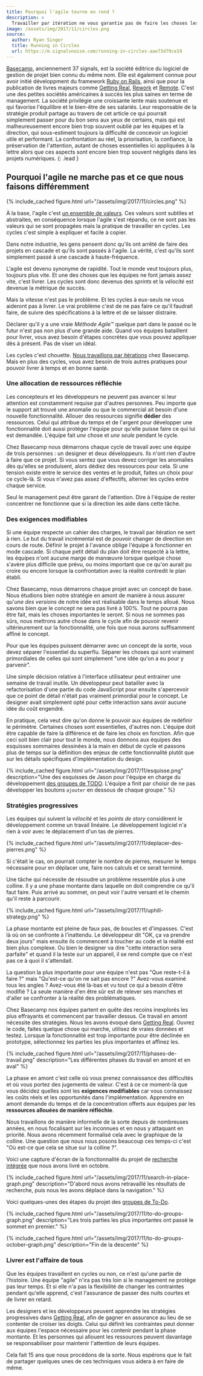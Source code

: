 ```yaml
---
title: Pourquoi l'agile tourne en rond ?
description: >
  Travailler par itération ne vous garantie pas de faire les choses les plus utiles, c'est pour cela qu'il vous faut aussi apprendre à protéger l'attention de vos équipes pendant la phase de conception.
image: /assets/img/2017/11/circles.png
source:
  author: Ryan Singer
  title: Running in Circles
  url: https://m.signalvnoise.com/running-in-circles-aae73d79ce19
---
```


[Basecamp](https://basecamp.com/about), anciennement 37 signals, est la société
éditrice du logiciel de gestion de projet bien connu du même nom. Elle est
également connue pour avoir initié développment du framework [Ruby on
Rails](http://rubyonrails.org/), ainsi que pour la publication de livres majeurs
comme [Getting Real](https://basecamp.com/books/getting-real),
[Rework](https://basecamp.com/books/rework) et
[Remote](https://basecamp.com/books/remote). C'est une des petites sociétés
américaines à succès les plus saines en terme de management. La société privilégie une
croissante lente mais soutenue et qui favorise l'équilibre et le bien-être de ses
salariés. Leur responsable de la stratégie produit partage au travers de cet
article ce qui pourrait simplement passer pour du bon sens aux yeux de certains,
mais qui est malheureusement encore bien trop souvent oublié par les équipes et
la direction, qui sous-estiment toujours la difficulté de concevoir un logiciel
utile et performant. La confrontation au réel, la priorisation, la confiance, la
préservation de l'attention, autant de choses essentielles ici appliquées à la
lettre alors que ces aspects sont encore bien trop souvent négligés dans les
projets numériques.
{: .lead }

## Pourquoi l'agile ne marche pas et ce que nous faisons différemment

{% include_cached figure.html
 url="/assets/img/2017/11/circles.png"
%}

À la base, l'agile c'est [un ensemble de
valeurs](http://agilemanifesto.org/iso/fr/manifesto.html). Ces valeurs sont
subtiles et abstraites, en conséquence lorsque l'agile s'est répandu, ce ne sont
pas les valeurs qui se sont propagées mais la pratique de travailler en cycles.
Les cycles c'est simple à expliquer et facile à copier.

Dans notre industrie, les gens pensent donc qu'ils ont arrêté de faire des
projets en cascade et qu'ils sont passés à l'agile. La vérité, c'est qu'ils sont
simplement passé à une cascade à haute-fréquence.

L'agile est devenu synonyme de rapidité. Tout le monde veut toujours plus,
toujours plus vite. Et une des choses que les équipes ne font jamais assez vite,
c'est livrer. Les cycles sont donc devenus des _sprints_ et la _vélocité_ est
devenue la métrique de succès.

Mais la vitesse n'est pas le problème. Et les cycles à eux-seuls ne vous
aideront pas à livrer. Le vrai problème c'est de ne pas faire ce qu'il
faudrait faire, de suivre des spécifications à la lettre et de se laisser
distraire.

Déclarer qu'il y a une vraie *Méthode Agile™* quelque part dans le passé ou le
futur n'est pas non plus d'une grande aide. Quand vos équipes bataillent pour
livrer, vous avez besoin d'étapes concrètes que vous pouvez appliquer dès
à présent. Pas de viser un idéal.

Les cycles c'est chouette. [Nous travaillons par
itérations](https://m.signalvnoise.com/how-we-set-up-our-work-cbce3d3d9cae) chez
Basecamp. Mais en plus des cycles, vous avez besoin de trois autres pratiques
pour pouvoir livrer à temps et en bonne santé.

### Une allocation de ressources réfléchie

Les concepteurs et les développeurs ne peuvent pas avancer si leur attention est
constamment requise par d'autres personnes. Peu importe que le support ait
trouvé une anomalie ou que le commercial ait besoin d'une nouvelle
fonctionnalité. Allouer des ressources signifie **dédier** des ressources. Celui qui
attribue du temps et de l'argent pour développer une fonctionnalité doit aussi
protéger l'équipe pour qu'elle puisse faire ce qui lui est demandée. L'équipe
fait *une* chose et *une seule* pendant le cycle.

Chez Basecamp nous démarrons chaque cycle de travail avec une équipe de trois
personnes : un designer et deux développeurs. Ils n'ont rien d'autre à faire que
ce projet. Si vous sentez que vous devez corriger les anomalies dès qu'elles se
produisent, alors dédiez des ressources pour cela. Si une tension existe entre
le service des ventes et le produit, faites un choix pour ce cycle-là. Si vous
n'avez pas assez d'effectifs, alterner les cycles entre chaque service.

Seul le management peut être garant de l'attention. Dire à l'équipe de rester
concentrer ne fonctionne que si la direction les aide dans cette tâche.

### Des exigences modifiables

Si une équipe respecte un cahier des charges, le travail par itération ne sert à
rien. Le but du travail incrémental est de pouvoir changer de direction en cours
de route. Définir le projet à l'avance oblige l'équipe à fonctionner en mode
cascade. Si chaque petit détail du plan doit être respecté à la lettre, les
équipes n'ont aucune marge de manœuvre lorsque quelque chose s'avère plus
difficile que prévu, ou moins important que ce qu'on aurait pu croire ou encore
lorsque la confrontation avec la réalité contredit le plan établi.

Chez Basecamp, nous démarrons chaque projet avec un concept de base. Nous
étudions bien notre stratégie en amont de manière à nous assurer qu'*une des
versions* de notre idée est réalisable dans le temps alloué. Nous savons bien que
le concept ne sera pas livré à 100%. Tout ne pourra pas être fait, mais les
choses importantes le seront. Si nous ne sommes pas sûrs, nous mettrons autre
chose dans le cycle afin de pouvoir revenir ultérieurement sur la fonctionnalité, une fois
que nous aurons suffisamment affiné le concept.

Pour que les équipes puissent démarrer avec un concept de la sorte, vous devez
séparer l'essentiel du superflu. Séparer les choses qui sont vraiment
primordiales de celles qui sont simplement "une idée qu'on a eu pour y
parvenir".

Une simple décision relative à l'interface utilisateur peut entrainer une
semaine de travail inutile. Un développeur peut batailler avec la
refactorisation d'une partie du code JavaScript pour ensuite s'apercevoir que ce
point de détail n'était pas vraiment primordial pour le concept. Le designer
avait simplement opté pour cette interaction sans avoir aucune idée du coût
engendré.

En pratique, cela veut dire qu'on donne le pouvoir aux équipes de redéfinir le
périmètre. Certaines choses sont essentielles, d'autres non. L'équipe doit être
capable de faire la différence et de faire les choix en fonction. Afin que ceci
soit bien clair pour tout le monde, nous donnons aux équipes des esquisses
sommaires dessinées à la main en début de cycle et passons plus de temps sur la
définition des enjeux de cette fonctionnalité plutôt que sur les détails
spécifiques d'implémentation du design.

{% include_cached figure.html
url="/assets/img/2017/11/esquisse.png"
description="Une des esquisses de Jason pour l'équipe en charge du développement
[des groupes de
TODO](https://m.signalvnoise.com/new-in-basecamp-3-to-do-groups-6e19efc65fcc).
L'équipe a finit par choisir de ne pas développer les boutons `ajouter` en dessous
de chaque groupe." %}

### Stratégies progressives

Les équipes qui suivent la _vélocité_ et les _points de story_ considèrent le
développement comme un travail linéaire. Le développement logiciel n'a rien à
voir avec le déplacement d'un tas de pierres.

{% include_cached figure.html
 url="/assets/img/2017/11/deplacer-des-pierres.png"
%}

Si c'était le cas, on pourrait compter le nombre de pierres, mesurer le temps
nécessaire pour en déplacer une, faire nos calculs et ce serait terminé.

Une tâche qui nécessite de résoudre un problème ressemble plus à une colline. Il
y a une phase montante dans laquelle on doit comprendre ce qu'il faut faire.
Puis arrivé au sommet, on peut voir l'autre versant et le chemin qu'il reste à
parcourir.

{% include_cached figure.html
 url="/assets/img/2017/11/uphill-strategy.png" %}

La phase montante est pleine de faux pas, de boucles et d'impasses. C'est là où
on se confronte à l'inattendu. Le développeur dit "OK, ça va prendre deux
jours" mais ensuite ils commencent à toucher au code et la réalité est bien plus
complexe. Ou bien le designer va dire "cette interaction sera parfaite" et quand il la
teste sur un appareil, il se rend compte que ce n'est pas ce à quoi il
s'attendait.

La question la plus importante pour une équipe n'est pas "Que reste-t-il à faire ?"
mais "Qu'est-ce qu'on ne sait pas encore ?" Avez-vous examiné tous les angles ?
Avez-vous été là-bas et vu tout ce qui a besoin d'être modifié ? La seule
manière d'en être sûr est de relever ses manches et d'aller se confronter à la
réalité des problématiques.

Chez Basecamp nos équipes partent en quête des recoins inexplorés les plus
effrayants et commencent par travailler dessus. Ce travail en amont nécessite
des stratégies. Nous les avons évoqué dans [Getting
Real](https://basecamp.com/books/getting-real). Ouvrez le code, faites quelque
chose qui marche, utilisez de vraies données et testez. Lorsque la fonctionnalité
est trop importante pour être déclinée en prototype, sélectionnez les parties
les plus importantes et affinez les.

{% include_cached figure.html
 url="/assets/img/2017/11/phases-de-travail.png"
 description="Les différentes phases du travail en amont et en aval" %}

La phase en amont c'est celle où vous prenez connaissance des difficultés et où
vous portez des jugements de valeur. C'est à ce ce moment-là que vous décidez
quelles sont les **exigences modifiables** car vous connaissez les coûts réels
et les opportunités dans l'implémentation. Apprendre en amont demande du temps
et de la concentration offerts aux équipes par les **ressources allouées de
manière réfléchie**.

Nous travaillons de manière informelle de la sorte depuis de nombreuses années,
en nous focalisant sur les inconnues et en nous y attaquant en priorité. Nous
avons récemment formalisé cela avec le graphique de la colline. Une question que
nous nous posons beaucoup ces temps-ci c'est "Où est-ce que cela se situe sur la
colline ?".

Voici une capture d'écran de la fonctionnalité du projet de [recherche intégrée](https://m.signalvnoise.com/new-search-and-more-in-basecamp-3-2a34020be96)
que nous avons livré en octobre.

{% include_cached figure.html
url="/assets/img/2017/11/search-in-place-graph.png"
description="D'abord nous avons retravaillé les résultats de recherche, puis
nous les avons déplacé dans la navigation." %}

Voici quelques-unes des étapes du
projet des [groupes de
To-Do](https://m.signalvnoise.com/new-in-basecamp-3-to-do-groups-6e19efc65fcc).

{% include_cached figure.html
 url="/assets/img/2017/11/to-do-groups-graph.png"
 description="Les trois parties les plus importantes ont passé le sommet en premier." %}

{% include_cached figure.html
 url="/assets/img/2017/11/to-do-groups-october-graph.png"
 description="Fin de la descente" %}

### Livrer est l'affaire de tous

Que les équipes travaillent en cycles ou non, ce n'est qu'une partie de
l'histoire. Une équipe "agile" n'ira pas très loin si le management ne protège
pas leur temps. Et si elle n'a pas la flexibilité de changer les contraintes
pendant qu'elle apprend, c'est l'assurance de passer des nuits courtes et de livrer en
retard.

Les designers et les développeurs peuvent apprendre les stratégies progressives dans
[Getting
Real](https://basecamp.com/books/getting-real), afin de gagner en assurance au lieu de se contenter de croiser
les doigts. Celui qui définit les contraintes peut donner aux équipes l'espace
nécessaire pour les contenir pendant la phase montante. Et les personnes qui
allouent les ressources peuvent davantage se responsabiliser pour maintenir
l'attention de leurs équipes.

Cela fait 15 ans que nous procédons de la sorte. Nous espérons que le fait de
partager quelques unes de ces techniques vous aidera à en faire de même.
